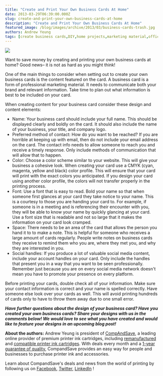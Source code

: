 ```yaml
---
title: "Create and Print Your Own Business Cards At Home"
date: 2013-03-29T06:39:00.000Z
slug: create-and-print-your-own-business-cards-at-home
description: "Create and Print Your Own Business Cards At Home"
featured_image: /blog/images/archive/2013/03/business-cards-trash.jpg
authors: Andrew Yeung
tags: [create business cards,DIY,home projects,marketing material,office supplies,print business cards,save money,best small business resources,Business cards,design business cards]
---
```


[![](/blog/images/business-cards-trash.jpg)](/blog/images/business-cards-trash.jpg)

  
Want to save money by creating and printing your own business cards at home? Good news– it is not as hard as you might think!   

One of the main things to consider when setting out to create your own business cards is the content featured on the card. A business card is a form of professional marketing material. It needs to communicate both your brand and relevant information. Take time to plan out what information is best to be included on your card.   

When creating content for your business card consider these design and content elements: 

  
* Name: Your business card should include your full name. This should be displayed clearly and boldly on the card. It should also include the name of your business, your title, and company logo.
* Preferred method of contact: How do you want to be reached? If you are horrible at keeping up with email, then do not include your email address on the card. The contact info needs to allow someone to reach you and receive a timely response. Only include methods of communication that will allow that to happen.
* Color: Choose a color scheme similar to your website. This will give your business a cohesive look. When creating your card use a CMYK (cyan, magenta, yellow and black) color profile. This will ensure that your card will print with the exact colors you anticipated. If you design your card using another color profile, the colors will not transfer properly in the printing process.
* Font: Use a font that is easy to read. Bold your name so that when someone first glances at your card they take notice to your name. This is a courtesy to those you are handing your card to. For example, if someone is in a meeting and is referencing their encounter with you, they will be able to know your name by quickly glancing at your card. Use a font size that is readable and not so large that it makes the information on your card look cramped.
* Space: There needs to be an area of the card that allows the person you hand it to to make a note. This is helpful for someone who receives a large amount of cards regularly. People write notes on business cards they receive to remind them who you are, where they met you, and why they are interested in you.
* Social handles: If you produce a lot of valuable social media content, include your account handles on your card. Only include the handles that present you in a way that you want to be seen professionally. Remember just because you are on every social media network doesn't mean you have to promote your presence on every platform.

  
Before printing your cards, double check all of your information. Make sure your contact information is correct and your name is spelled correctly. Have someone else look over your cards as well. This will avoid printing hundreds of cards only to have to throw them away due to one small error. 

**_Have further questions about the design of your business card? Have you created your own business cards? Share your designs with us in the comments below! We would love to see what you have created and would like to feature your designs in an upcoming blog post!_**

**About the authors:** Andrew Yeung is president of [CompAndSave](https://www.compandsave.com/), a leading online provider of premium printer ink cartridges, including [remanufactured](https://www.compandsave.com/help) and [compatible printer ink cartridges](https://www.compandsave.com/help). With deals every month and a [1-year guarantee of quality](https://www.compandsave.com/help), CompandSave provides an easy way for people and businesses to purchase printer ink and accessories.

Learn about CompandSave's deals and news from the world of printing by following us on [Facebook](https://www.facebook.com/compandsave.ink), [Twitter](https://twitter.com/compandsave), [LinkedIn](https://www.linkedin.com) !